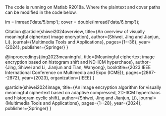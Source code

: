 The code is running on Matlab R2018a. Where the plaintext and cover paths can be modified in the code below.

im = imread('date/5.bmp'); cover = double(imread('date/6.bmp'));

Citation @article{shiwei2024overview, title={An overview of visually meaningful ciphertext image encryption}, author={Shiwei, Jing and Jianjun, Li}, journal={Multimedia Tools and Applications}, pages={1--36}, year={2024}, publisher={Springer} }

@inproceedings{jing2023meaningful, title={Meaningful ciphertext image encryption based on histogram shift and ND-ICM hyperchaos}, author={Jing, Shiwei and Li, Jianjun and Tian, Wanyong}, booktitle={2023 IEEE International Conference on Multimedia and Expo (ICME)}, pages={2867--2872}, year={2023}, organization={IEEE} }

@article{shiwei2024image, title={An image encryption algorithm for visually meaningful ciphertext based on adaptive compressed, 2D-IICM hyperchaos and histogram cyclic shift}, author={Shiwei, Jing and Jianjun, Li}, journal={Multimedia Tools and Applications}, pages={1--28}, year={2024}, publisher={Springer} }
